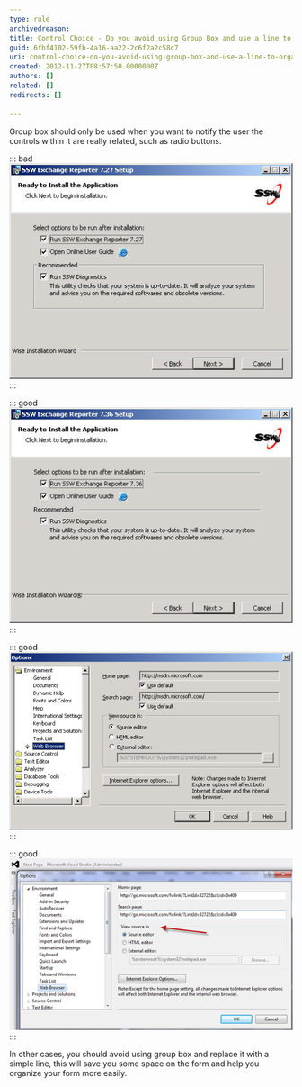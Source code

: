 ```yaml
---
type: rule
archivedreason: 
title: Control Choice - Do you avoid using Group Box and use a line to organize your form?
guid: 6fbf4102-59fb-4a16-aa22-2c6f2a2c58c7
uri: control-choice-do-you-avoid-using-group-box-and-use-a-line-to-organize-your-form
created: 2012-11-27T08:57:50.0000000Z
authors: []
related: []
redirects: []

---
```


Group box should only be used when you want to notify the user the controls within it are really related, such as radio buttons.

<!--endintro-->

::: bad  
![Figure: Bad Example - Inappropriate use of 'Group Box', there is nothing to be grouped](../../assets/RulesT8.jpg)  
:::

::: good  
![Figure: Good Example - Use a line to organize different sections](../../assets/RulesT4.jpg)  
:::

::: good  
![Figure: Good Example - VS.NET 2003 Options form, appropriate use of 'Group Box', the radio buttons are related to each other](../../assets/RulesT6.gif)  
:::

::: good  
![Figure: Good Example - VS.NET 2012 Options form, also appropriate use of 'Group Box'](../../assets/vsnet-groupbox.jpg)  
:::

In other cases, you should avoid using group box and replace it with a simple line, this will save you some space on the form and help you organize your form more easily.
